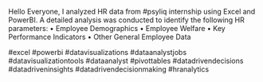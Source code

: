 Hello Everyone,
I analyzed HR data from #psyliq internship using Excel and PowerBI.
A detailed analysis was conducted to identify the following HR parameters:
• Employee Demographics
• Employee Welfare
• Key Performance Indicators
• Other General Employee Data

#excel #powerbi #datavisualizations #dataanalystjobs #datavisualizationtools #dataanalyst #pivottables #datadrivendecisions #datadriveninsights #datadrivendecisionmaking #hranalytics
